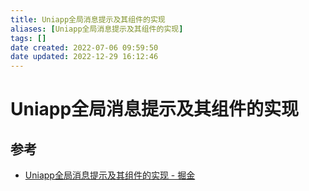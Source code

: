 ```yaml
---
title: Uniapp全局消息提示及其组件的实现
aliases: [Uniapp全局消息提示及其组件的实现]
tags: []
date created: 2022-07-06 09:59:50
date updated: 2022-12-29 16:12:46
---
```


# Uniapp全局消息提示及其组件的实现

## 参考

- [Uniapp全局消息提示及其组件的实现 - 掘金](https://juejin.cn/post/7107442847422349326)
